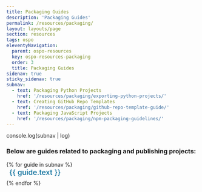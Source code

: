 ```yaml
---
title: Packaging Guides
description: 'Packaging Guides'
permalink: /resources/packaging/
layout: layouts/page
section: resources
tags: ospo
eleventyNavigation:
  parent: ospo-resources
  key: ospo-resources-packaging
  order: 3
  title: Packaging Guides
sidenav: true
sticky_sidenav: true
subnav:
  - text: Packaging Python Projects
    href: '/resources/packaging/exporting-python-projects/'
  - text: Creating GitHub Repo Templates
    href: '/resources/packaging/github-repo-template-guide/'
  - text: Packaging JavaScript Projects
    href: '/resources/packaging/npm-packaging-guidelines/'
---
```

console.log(subnav | log)

### Below are guides related to packaging and publishing projects:

<ul style="list-style: none; padding-left: 0;">
  {% for guide in subnav %}
    <li style="margin-bottom: 0.5rem;">
        <a href="{{ guide.href | url }}" id="packaging-style"
          style="text-decoration: none; font-size: 1.2rem; font-weight: 500;
          color: #046b99; padding: 1.5%"
        >
          {{ guide.text }}
        </a>
    </li>
  {% endfor %}
</ul>
